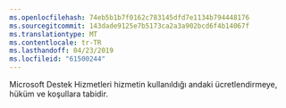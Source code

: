 ```yaml
---
ms.openlocfilehash: 74eb5b1b7f0162c783145dfd7e1134b794448176
ms.sourcegitcommit: 143dade9125e7b5173ca2a3a902bcd6f4b14067f
ms.translationtype: MT
ms.contentlocale: tr-TR
ms.lasthandoff: 04/23/2019
ms.locfileid: "61500244"
---
```

Microsoft Destek Hizmetleri hizmetin kullanıldığı andaki ücretlendirmeye, hüküm ve koşullara tabidir.